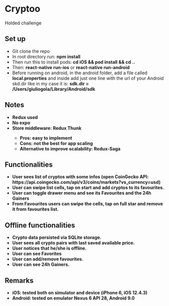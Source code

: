 # Cryptoo
Holded challenge

<h2>Set up</h2>
<ul>
  <li>Git clone the repo</li>
  <li>In root directory run: <b>npm install</b></li>
  <li>Then run this to install pods: <b>cd iOS && pod install && cd ..</b></li>
  <li>Then: <b>react-native run-ios</b> or <b>react-native run-android</b></li>
  <li>Before running on android, in the android folder, add a file called <b>local.properties</b> and inside add just one line with the url of your Android skd.dir like in my case it is: <b>sdk.dir = /Users/giuliogola/Library/Android/sdk<b></li>
</ul>

<h2>Notes</h2>
<ul>
  <li>Redux used</li>
  <li>No expo</li>
  <li>Store middleware: Redux Thunk</li>
    <ul>
      <li>Pros: easy to implement</li>
      <li>Cons: not the best for app scaling</li>
      <li>Alternative to improve scalability: Redux-Saga</li>
    </ul>
</ul>

<h2>Functionalities</h2>
<ul>
  <li>User sees list of cryptos with some infos (open CoinGecko API: https://api.coingecko.com/api/v3/coins/markets?vs_currency=usd)</li>
  <li>User can swipe list cells, tap on start and add cryptos to its favourites.</li>
  <li>User can toggle drawer menu and see its Favourites and the 24h Gainers</li>
  <li>From Favourites users can swipe the cells, tap on full star and remove it from favourites list.</li>
</ul>

<h2>Offline functionalities</h2>
<ul>
  <li>Crypto data persisted via SQLite storage.</li>
  <li>User sees all crypto pairs with last saved available price.</li>
  <li>User notices that he/she is offline.</li>
  <li>User can see Favorites</li>
  <li>User can add/remove favourites.</li>
  <li>User can see 24h Gainers.</li>
</ul>

<h2>Remarks</h2>
<ul>
  <li>iOS: tested both on simulator and device (iPhone 6, iOS 12.4.3)</li>
  <li>Android: tested on emulator Nexus 6 API 28, Android 9.0</li>
</ul>
